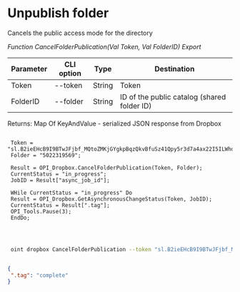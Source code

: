 ﻿---
sidebar_position: 2
---

# Unpublish folder
 Cancels the public access mode for the directory


*Function CancelFolderPublication(Val Token, Val FolderID) Export*

 | Parameter | CLI option | Type | Destination |
 |-|-|-|-|
 | Token | --token | String | Token |
 | FolderID | --folder | String | ID of the public catalog (shared folder ID) |

 
 Returns: Map Of KeyAndValue - serialized JSON response from Dropbox

```bsl title="Code example"
	
 Token = "sl.B2ieEHcB9I9BTwJFjbf_MQtoZMKjGYgkpBqzQkvBfuSz41Qpy5r3d7a4ax22I5ILWhd9KLbN5L...";
 Folder = "5022319569";
 
 Result = OPI_Dropbox.CancelFolderPublication(Token, Folder);
 CurrentStatus = "in_progress";
 JobID = Result["async_job_id"];
 
 WHile CurrentStatus = "in_progress" Do
 Result = OPI_Dropbox.GetAsynchronousChangeStatus(Token, JobID);
 CurrentStatus = Result[".tag"];
 OPI_Tools.Pause(3);
 EndDo;
 
	
```

```sh title="CLI command example"
 
 oint dropbox CancelFolderPublication --token "sl.B2ieEHcB9I9BTwJFjbf_MQtoZMKjGYgkpBqzQkvBfuSz41Qpy5r3d7a4ax22I5ILWhd9KLbN5L..." --folder %folder%


```


```json title="Result"

{
 ".tag": "complete"
}

```
